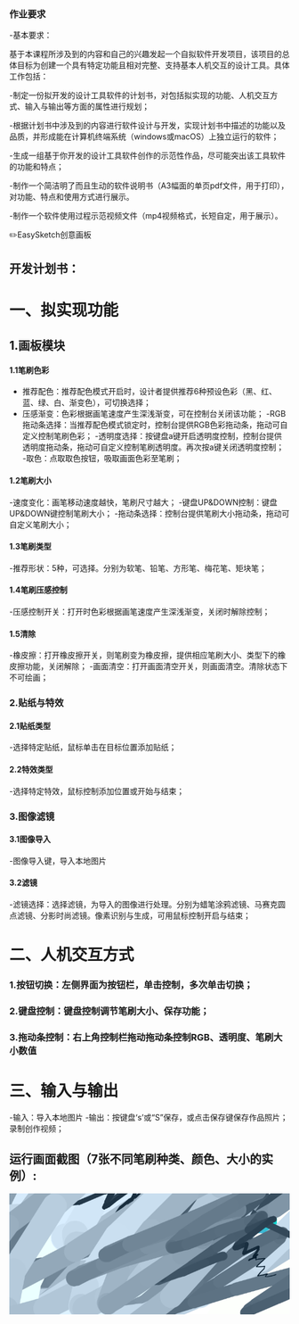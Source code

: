 ### 作业要求

-基本要求：

基于本课程所涉及到的内容和自己的兴趣发起一个自拟软件开发项目，该项目的总体目标为创建一个具有特定功能且相对完整、支持基本人机交互的设计工具。具体工作包括：

-制定一份拟开发的设计工具软件的计划书，对包括拟实现的功能、人机交互方式、输入与输出等方面的属性进行规划；

-根据计划书中涉及到的内容进行软件设计与开发，实现计划书中描述的功能以及品质，并形成能在计算机终端系统（windows或macOS）上独立运行的软件；

-生成一组基于你开发的设计工具软件创作的示范性作品，尽可能突出该工具软件的功能和特点；

-制作一个简洁明了而且生动的软件说明书（A3幅面的单页pdf文件，用于打印），对功能、特点和使用方式进行展示。

-制作一个软件使用过程示范视频文件（mp4视频格式，长短自定，用于展示）。

✏️EasySketch创意画板

开发计划书：  
-----------------
# 一、拟实现功能
## 1.画板模块
#### 1.1笔刷色彩
- 推荐配色：推荐配色模式开启时，设计者提供推荐6种预设色彩（黑、红、蓝、绿、白、渐变色），可切换选择；
- 压感渐变：色彩根据画笔速度产生深浅渐变，可在控制台关闭该功能；
-RGB拖动条选择：当推荐配色模式锁定时，控制台提供RGB色彩拖动条，拖动可自定义控制笔刷色彩；
-透明度选择：按键盘a键开启透明度控制，控制台提供透明度拖动条，拖动可自定义控制笔刷透明度。再次按a键关闭透明度控制；
-取色：点取取色按钮，吸取画面色彩至笔刷；
#### 1.2笔刷大小
-速度变化：画笔移动速度越快，笔刷尺寸越大；
-键盘UP&DOWN控制：键盘UP&DOWN键控制笔刷大小；
-拖动条选择：控制台提供笔刷大小拖动条，拖动可自定义笔刷大小；
#### 1.3笔刷类型
-推荐形状：5种，可选择。分别为软笔、铅笔、方形笔、梅花笔、矩块笔；
#### 1.4笔刷压感控制
-压感控制开关：打开时色彩根据画笔速度产生深浅渐变，关闭时解除控制；
#### 1.5清除
-橡皮擦：打开橡皮擦开关，则笔刷变为橡皮擦，提供相应笔刷大小、类型下的橡皮擦功能，关闭解除；
-画面清空：打开画面清空开关，则画面清空。清除状态下不可绘画；
### 2.贴纸与特效
#### 2.1贴纸类型
-选择特定贴纸，鼠标单击在目标位置添加贴纸；
#### 2.2特效类型
-选择特定特效，鼠标控制添加位置或开始与结束；
### 3.图像滤镜
#### 3.1图像导入
-图像导入键，导入本地图片
#### 3.2滤镜
-滤镜选择：选择滤镜，为导入的图像进行处理。分别为蜡笔涂鸦滤镜、马赛克圆点滤镜、分影时尚滤镜。像素识别与生成，可用鼠标控制开启与结束；
# 二、人机交互方式
### 1.按钮切换：左侧界面为按钮栏，单击控制，多次单击切换；
### 2.键盘控制：键盘控制调节笔刷大小、保存功能；
### 3.拖动条控制：右上角控制栏拖动拖动条控制RGB、透明度、笔刷大小数值
# 三、输入与输出
-输入：导入本地图片
-输出：按键盘‘s’或“S”保存，或点击保存键保存作品照片；录制创作视频；

  
运行画面截图（7张不同笔刷种类、颜色、大小的实例）:  
-----------------
![image](https://github.com/jojojolynn/520432910003-JIANG-YILIN/blob/main/img_readme/4.1.png)

